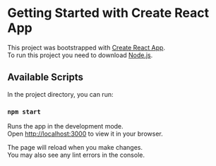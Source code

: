 
# Getting Started with Create React App

This project was bootstrapped with [Create React App](https://github.com/facebook/create-react-app).\
To run this project you need to download [Node.js](https://nodejs.org/en/download).

## Available Scripts

In the project directory, you can run:
### `npm start`

Runs the app in the development mode.\
Open [http://localhost:3000](http://localhost:3000) to view it in your browser.

The page will reload when you make changes.\
You may also see any lint errors in the console.

